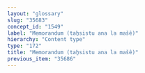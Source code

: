 ```yaml
---
layout: "glossary"
slug: "35683"
concept_id: "1549"
label: "Memorandum (taẖsistu ana la mašê)"
hierarchy: "Content type"
type: "172"
title: "Memorandum (taẖsistu ana la mašê)"
previous_item: "35686"
---
```

